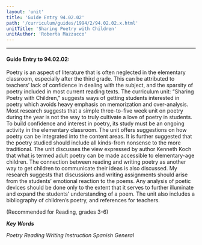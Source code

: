 ```yaml
---
layout: 'unit'
title: 'Guide Entry 94.02.02'
path: '/curriculum/guides/1994/2/94.02.02.x.html'
unitTitle: 'Sharing Poetry with Children'
unitAuthor: 'Roberta Mazzucco'
---
```


<body>
<hr/>
 <h4>
  Guide Entry to 94.02.02:
 </h4>
 Poetry is an aspect of literature that is often neglected in the elementary classroom, especially after the third grade.  This can be attributed to teachers’ lack of confidence in dealing with the subject, and the sparsity of poetry included in most current reading texts.  The curriculum unit: “Sharing Poetry with Children,” suggests ways of getting students interested in poetry which avoids heavy emphasis on memorization and over-analysis.  Most research suggests that a simple three-to-five week unit on poetry during the year is not the way to truly cultivate a love of poetry in students.  To build confidence and interest in poetry, its study must be an ongoing activity in the elementary classroom.  The unit offers suggestions on how poetry can be integrated into the content areas.  It is further suggested that the poetry studied should include all kinds-from nonsense to the more traditional.  The unit discusses the view expressed by author Kenneth Koch that what is termed adult poetry can be made accessible to elementary-age children.  The connection between reading and writing poetry as another way to get children to communicate their ideas is also discussed.  My research suggests that discussions and writing assignments should arise from the students’ emotional reaction to the poems.  Any analysis of poetic devices should be done only to the extent that it serves to further illuminate and expand the students’ understanding of a poem.  The unit also includes a bibliography of children’s poetry, and references for teachers.
 <p>
  (Recommended for Reading, grades 3-6)
 </p>
<p>
  <b>
   <i>
    Key Words
   </i>
  </b>
  <br/>
 </p>
 <p>
  <i>
   Poetry Reading Writing Instruction Spanish General
  </i>
 </p>

</body>
